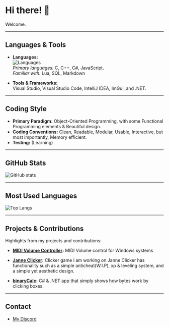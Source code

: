 # Hi there! 👋

Welcome.

---

##  Languages & Tools

- **Languages:**  
  ![Languages](https://upload.wikimedia.org/wikipedia/commons/thumb/1/18/C_Programming_Language.svg/32px-C_Programming_Language.svg.png?20201031132917)  
  *Primary languages:* C, C++, C#, JavaScript.  
  *Familiar with:* Lua, SQL, Markdown

- **Tools & Frameworks:**  
  Visual Studio, Visual Studio Code, IntelliJ IDEA, ImGui, and .NET.

---

## Coding Style

- **Primary Paradigm:** Object-Oriented Programming, with some Functional Programming elements & Beautiful design.
- **Coding Conventions:** Clean, Readable, Modular, Usable, Interactive, but most importantly, Memory efficient.
- **Testing:** (Learning)

---

## GitHub Stats

![GitHub stats](https://github-readme-stats.vercel.app/api?username=telnorp&show_icons=true&theme=radical)

---

## Most Used Languages

![Top Langs](https://github-readme-stats.vercel.app/api/top-langs/?username=telnorp&layout=compact&langs_count=6&theme=radical)

---

## Projects & Contributions

Highlights from my projects and contributions:
- **[MIDI Volume Controller](https://github.com/telnorp/midivolcontrol):** MIDI Volume control for Windows systems

- **[Janne Clicker](https://github.com/telnorp/games/tree/main/clicker):** Clicker game i am working on
 Janne Clicker has functionality such as a simple anticheat(W.I.P), xp & leveling system, and a simple yet aesthetic design.

- **[binaryCalc](https://github.com/telnorp/binaryCalc):** C# & .NET app that simply shows how bytes work by clicking boxes.
  
---

## Contact

- [My Discord](https://discord.com/users/1076140426551107704)
